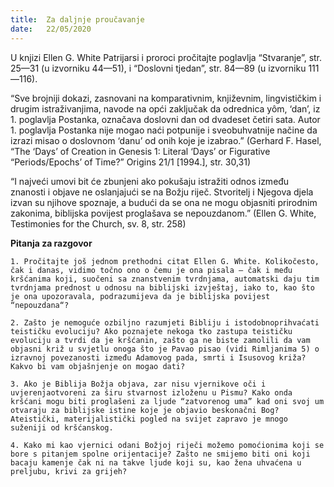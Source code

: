 ```yaml
---
title:  Za daljnje proučavanje
date:   22/05/2020
---
```


U knjizi Ellen G. White Patrijarsi i proroci pročitajte poglavlja “Stvaranje”, str. 25—31 (u izvorniku 44—51), i “Doslovni tjedan”, str. 84—89 (u izvorniku 111—116).

“Sve brojniji dokazi, zasnovani na komparativnim, književnim, lingvističkim i drugim istraživanjima, navode na opći zaključak da odrednica yôm, ‘dan’, iz 1. poglavlja Postanka, označava doslovni dan od dvadeset četiri sata. Autor 1. poglavlja Postanka nije mogao naći potpunije i sveobuhvatnije načine da izrazi misao o doslovnom ‘danu’ od onih koje je izabrao.” (Gerhard F. Hasel, “The ‘Days’ of Creation in Genesis 1: Literal ‘Days’ or Figurative “Periods/Epochs’ of Time?” Origins 21/1 [1994.], str. 30,31)

“I najveći umovi bit će zbunjeni ako pokušaju istražiti odnos između znanosti i objave ne oslanjajući se na Božju riječ. Stvoritelj i Njegova djela izvan su njihove spoznaje, a budući da se ona ne mogu objasniti prirodnim zakonima, biblijska povijest proglašava se nepouzdanom.” (Ellen G. White, Testimonies for the Church, sv. 8, str. 258)

**Pitanja za razgovor**

`1.	Pročitajte još jednom prethodni citat Ellen G. White. Kolikočesto, čak i danas, vidimo točno ono o čemu je ona pisala — čak i među kršćanima koji, suočeni sa znanstvenim tvrdnjama, automatski daju tim tvrdnjama prednost u odnosu na biblijski izvještaj, iako to, kao što je ona upozoravala, podrazumijeva da je biblijska povijest “nepouzdana“?`

`2.	Zašto je nemoguće ozbiljno razumjeti Bibliju i istodobnoprihvaćati teističku evoluciju? Ako poznajete nekoga tko zastupa teističku evoluciju a tvrdi da je kršćanin, zašto ga ne biste zamolili da vam objasni križ u svjetlu onoga što je Pavao pisao (vidi Rimljanima 5) o izravnoj povezanosti između Adamovog pada, smrti i Isusovog križa? Kakvo bi vam objašnjenje on mogao dati?`

`3.	Ako je Biblija Božja objava, zar nisu vjernikove oči i uvjerenjaotvoreni za širu stvarnost izloženu u Pismu? Kako onda kršćani mogu biti proglašeni za ljude “zatvorenog uma” kad oni svoj um otvaraju za biblijske istine koje je objavio beskonačni Bog? Ateistički, materijalistički pogled na svijet zapravo je mnogo suženiji od kršćanskog.`

`4.	Kako mi kao vjernici odani Božjoj riječi možemo pomoćionima koji se bore s pitanjem spolne orijentacije? Zašto ne smijemo biti oni koji bacaju kamenje čak ni na takve ljude koji su, kao žena uhvaćena u preljubu, krivi za grijeh?`
